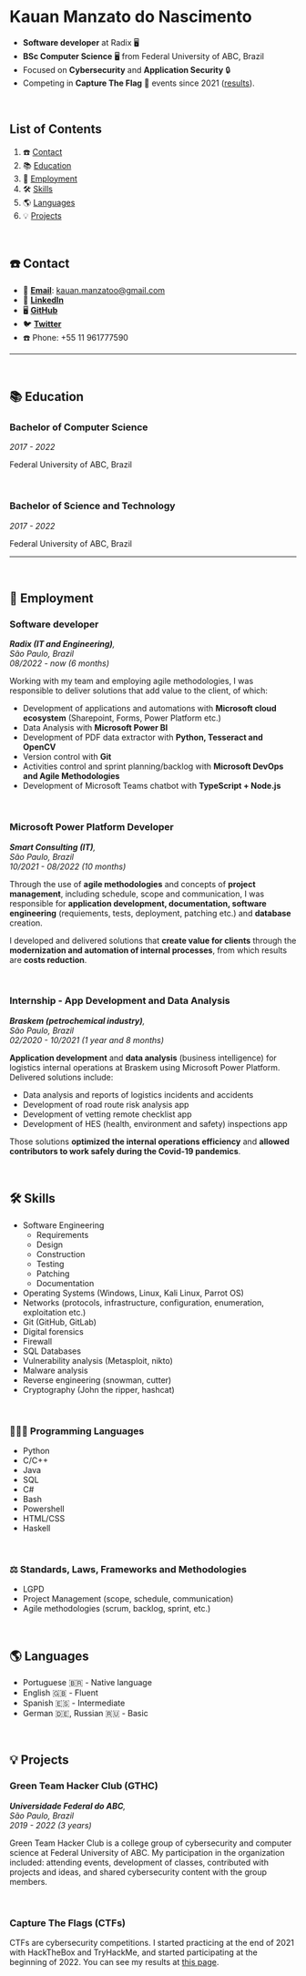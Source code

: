 # Kauan Manzato do Nascimento

- **Software developer** at Radix 🖥️
- **BSc Computer Science** 🖥️ from Federal University of ABC, Brazil
- Focused on **Cybersecurity** and **Application Security** 🔒
- Competing in **Capture The Flag** 🚩 events since 2021 ([results](ctf.md)).


<br>

## List of Contents

1. ☎️ [Contact](#%EF%B8%8F-contact)
2. 📚 [Education](#-education)
3. 💼 [Employment](#-employment)
4. 🛠 [Skills](#-skills)
5. 🌎 [Languages](#-languages)
6. 💡 [Projects](#-projects)

<br>

## ☎️ Contact

- 📧 [**Email**](mailto:kauan.manzatoo@gmail.com): kauan.manzatoo@gmail.com
- 👥 [**LinkedIn**](https://www.linkedin.com/in/kauan-m-nascimento-b1668894/)
- 🖥️ [**GitHub**](https://github.com/kauanmn)
- 🐦 [**Twitter**](https://twitter.com/sql1njection)
- ☎️ Phone: +55 11 961777590

---

<br>

## 📚 Education

### Bachelor of Computer Science

*2017 - 2022*

Federal University of ABC, Brazil

<br>

### Bachelor of Science and Technology

*2017 - 2022*

Federal University of ABC, Brazil

---

<br>

## 💼 Employment

### Software developer

***Radix (IT and Engineering)**, <br>
São Paulo, Brazil <br>
08/2022 - now (6 months)* <br>

Working with my team and employing agile methodologies, I was responsible to deliver solutions that add value to the client, of which:

- Development of applications and automations with **Microsoft cloud ecosystem** (Sharepoint, Forms, Power Platform etc.)
- Data Analysis with **Microsoft Power BI**
- Development of PDF data extractor with **Python, Tesseract and OpenCV**
- Version control with **Git**
- Activities control and sprint planning/backlog with **Microsoft DevOps and Agile Methodologies**
- Development of Microsoft Teams chatbot with **TypeScript + Node.js**

<br>

### Microsoft Power Platform Developer

***Smart Consulting (IT)**, <br>
São Paulo, Brazil <br>
10/2021 - 08/2022 (10 months)* <br>

Through the use of **agile methodologies** and concepts of **project management**, including schedule, scope and communication, I was responsible for **application development, documentation, software engineering** (requiements, tests, deployment, patching etc.) and **database** creation.

I developed and delivered solutions that **create value for clients** through the **modernization and automation of internal processes**, from which results are **costs reduction**.

<br>

### Internship - App Development and Data Analysis

***Braskem (petrochemical industry)**, <br>
São Paulo, Brazil <br>
02/2020 - 10/2021 (1 year and 8 months)* <br>

**Application development** and **data analysis** (business intelligence) for logistics internal operations at Braskem using Microsoft Power Platform. Delivered solutions include:

- Data analysis and reports of logistics incidents and accidents
- Development of road route risk analysis app
- Development of vetting remote checklist app
- Development of HES (health, environment and safety) inspections app

Those solutions **optimized the internal operations efficiency** and **allowed contributors to work safely during the Covid-19 pandemics**.

<br>

## 🛠 Skills

- Software Engineering
  - Requirements
  - Design
  - Construction
  - Testing
  - Patching
  - Documentation
- Operating Systems (Windows, Linux, Kali Linux, Parrot OS)
- Networks (protocols, infrastructure, configuration, enumeration, exploitation etc.)
- Git (GitHub, GitLab)
- Digital forensics
- Firewall
- SQL Databases
- Vulnerability analysis (Metasploit, nikto)
- Malware analysis
- Reverse engineering (snowman, cutter)
- Cryptography (John the ripper, hashcat)

<br>

### 👨🏼‍💻 Programming Languages

- Python
- C/C++
- Java
- SQL
- C#
- Bash
- Powershell
- HTML/CSS
- Haskell

<br>

### ⚖️ Standards, Laws, Frameworks and Methodologies

- LGPD
- Project Management (scope, schedule, communication)
- Agile methodologies (scrum, backlog, sprint, etc.)

<br>

## 🌎 Languages

- Portuguese 🇧🇷 - Native language
- English 🇬🇧 - Fluent
- Spanish 🇪🇸 - Intermediate
- German 🇩🇪, Russian 🇷🇺 - Basic

<br>

## 💡 Projects

### Green Team Hacker Club (GTHC)

***Universidade Federal do ABC**,<br>
São Paulo, Brazil<br>
2019 - 2022 (3 years)*<br>

Green Team Hacker Club is a college group of cybersecurity and computer science at Federal University of ABC. My participation in the organization included: attending events, development of classes, contributed with projects and ideas, and shared cybersecurity content with the group members.

<BR>

### Capture The Flags (CTFs)

CTFs are cybersecurity competitions. I started practicing at the end of 2021 with HackTheBox and TryHackMe, and started participating at the beginning of 2022. You can see my results at [this page](ctf.md).
